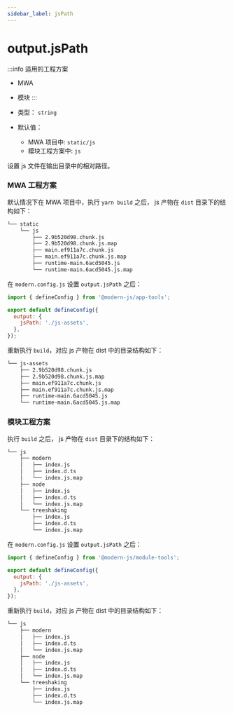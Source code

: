```yaml
---
sidebar_label: jsPath
---
```


# output.jsPath

:::info 适用的工程方案
* MWA
* 模块
:::

* 类型： `string`
* 默认值：
  - MWA 项目中: `static/js`
  - 模块工程方案中: `js`

设置 js 文件在输出目录中的相对路径。

### MWA 工程方案

默认情况下在 MWA 项目中，执行 `yarn build` 之后， js 产物在 `dist` 目录下的结构如下：

```bash
└── static
    └── js
        ├── 2.9b520d98.chunk.js
        ├── 2.9b520d98.chunk.js.map
        ├── main.ef911a7c.chunk.js
        ├── main.ef911a7c.chunk.js.map
        ├── runtime-main.6acd5045.js
        └── runtime-main.6acd5045.js.map
```

在 `modern.config.js` 设置 `output.jsPath` 之后：

```javascript title="modern.config.js"
import { defineConfig } from '@modern-js/app-tools';

export default defineConfig({
  output: {
    jsPath: './js-assets',
  },
});
```


重新执行 `build`，对应 js 产物在 dist 中的目录结构如下：

```bash
└── js-assets
    ├── 2.9b520d98.chunk.js
    ├── 2.9b520d98.chunk.js.map
    ├── main.ef911a7c.chunk.js
    ├── main.ef911a7c.chunk.js.map
    ├── runtime-main.6acd5045.js
    └── runtime-main.6acd5045.js.map
```

### 模块工程方案

执行 `build` 之后， js 产物在 `dist` 目录下的结构如下：

```bash
└── js
    ├── modern
    │   ├── index.js
    │   ├── index.d.ts
    │   └── index.js.map
    ├── node
    │   ├── index.js
    │   ├── index.d.ts
    │   └── index.js.map
    └── treeshaking
        ├── index.js
        ├── index.d.ts
        └── index.js.map
```

在 `modern.config.js` 设置 `output.jsPath` 之后：

```javascript title="modern.config.js"
import { defineConfig } from '@modern-js/module-tools';

export default defineConfig({
  output: {
    jsPath: './js-assets',
  },
});
```

重新执行 `build`，对应 js 产物在 dist 中的目录结构如下：

```bash
└── js
    ├── modern
    │   ├── index.js
    │   ├── index.d.ts
    │   └── index.js.map
    ├── node
    │   ├── index.js
    │   ├── index.d.ts
    │   └── index.js.map
    └── treeshaking
        ├── index.js
        ├── index.d.ts
        └── index.js.map
```

